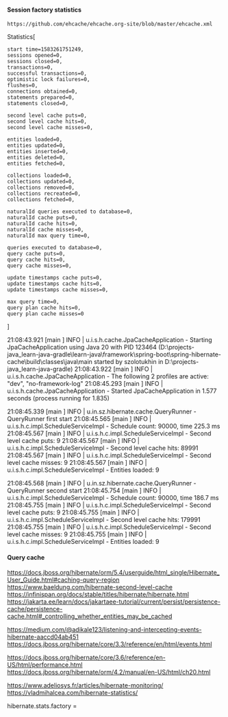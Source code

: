 #### Session factory statistics 

    https://github.com/ehcache/ehcache.org-site/blob/master/ehcache.xml

Statistics[

    start time=1583261751249,
    sessions opened=0,
    sessions closed=0,
    transactions=0,
    successful transactions=0,
    optimistic lock failures=0,
    flushes=0,
    connections obtained=0,
    statements prepared=0,
    statements closed=0,
    
    second level cache puts=0,
    second level cache hits=0,
    second level cache misses=0,
    
    entities loaded=0,
    entities updated=0,
    entities inserted=0,
    entities deleted=0,
    entities fetched=0,
    
    collections loaded=0,
    collections updated=0,
    collections removed=0,
    collections recreated=0,
    collections fetched=0,
    
    naturalId queries executed to database=0,
    naturalId cache puts=0,
    naturalId cache hits=0,
    naturalId cache misses=0,
    naturalId max query time=0,
    
    queries executed to database=0,
    query cache puts=0,
    query cache hits=0,
    query cache misses=0,
    
    update timestamps cache puts=0,
    update timestamps cache hits=0,
    update timestamps cache misses=0,
    
    max query time=0,
    query plan cache hits=0,
    query plan cache misses=0
]

21:08:43.921 [main                ] INFO  | u.i.s.h.cache.JpaCacheApplication        - Starting JpaCacheApplication using Java 20 with PID 123464 (D:\projects-java\_learn-java-gradle\learn-java\framework\spring-boot\spring-hibernate-cache\build\classes\java\main started by szolotukhin in D:\projects-java\_learn-java-gradle)
21:08:43.922 [main                ] INFO  | u.i.s.h.cache.JpaCacheApplication        - The following 2 profiles are active: "dev", "no-framework-log"
21:08:45.293 [main                ] INFO  | u.i.s.h.cache.JpaCacheApplication        - Started JpaCacheApplication in 1.577 seconds (process running for 1.835)

21:08:45.339 [main                ] INFO  | u.in.sz.hibernate.cache.QueryRunner      - QueryRunner first start
21:08:45.565 [main                ] INFO  | u.i.s.h.c.impl.ScheduleServiceImpl       - Schedule count: 90000, time 225.3 ms
21:08:45.567 [main                ] INFO  | u.i.s.h.c.impl.ScheduleServiceImpl       - Second level cache puts: 9
21:08:45.567 [main                ] INFO  | u.i.s.h.c.impl.ScheduleServiceImpl       - Second level cache hits: 89991
21:08:45.567 [main                ] INFO  | u.i.s.h.c.impl.ScheduleServiceImpl       - Second level cache misses: 9
21:08:45.567 [main                ] INFO  | u.i.s.h.c.impl.ScheduleServiceImpl       - Entities loaded: 9

21:08:45.568 [main                ] INFO  | u.in.sz.hibernate.cache.QueryRunner      - QueryRunner second start
21:08:45.754 [main                ] INFO  | u.i.s.h.c.impl.ScheduleServiceImpl       - Schedule count: 90000, time 186.7 ms
21:08:45.755 [main                ] INFO  | u.i.s.h.c.impl.ScheduleServiceImpl       - Second level cache puts: 9
21:08:45.755 [main                ] INFO  | u.i.s.h.c.impl.ScheduleServiceImpl       - Second level cache hits: 179991
21:08:45.755 [main                ] INFO  | u.i.s.h.c.impl.ScheduleServiceImpl       - Second level cache misses: 9
21:08:45.755 [main                ] INFO  | u.i.s.h.c.impl.ScheduleServiceImpl       - Entities loaded: 9

#### Query cache
https://docs.jboss.org/hibernate/orm/5.4/userguide/html_single/Hibernate_User_Guide.html#caching-query-region
https://www.baeldung.com/hibernate-second-level-cache
https://infinispan.org/docs/stable/titles/hibernate/hibernate.html
https://jakarta.ee/learn/docs/jakartaee-tutorial/current/persist/persistence-cache/persistence-cache.html#_controlling_whether_entities_may_be_cached

https://medium.com/@adikale123/listening-and-intercepting-events-hibernate-aaccd04ab451
https://docs.jboss.org/hibernate/core/3.3/reference/en/html/events.html

https://docs.jboss.org/hibernate/core/3.6/reference/en-US/html/performance.html
https://docs.jboss.org/hibernate/orm/4.2/manual/en-US/html/ch20.html

https://www.adeliosys.fr/articles/hibernate-monitoring/
https://vladmihalcea.com/hibernate-statistics/

hibernate.stats.factory = 